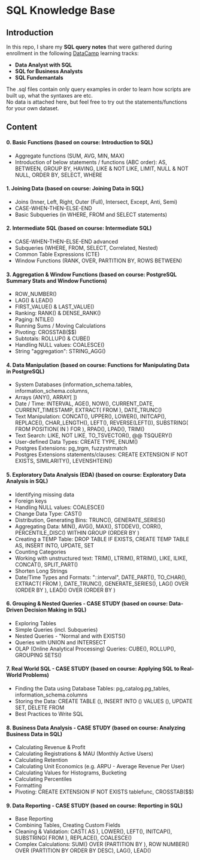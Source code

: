 # SQL Knowledge Base

## Introduction
In this repo, I share my **SQL query notes** that were gathered during enrollment in the following [DataCamp](https://datacamp.com/) learning tracks: 
  - **Data Analyst with SQL**
  - **SQL for Business Analysts**
  - **SQL Fundemantals**

The .sql files contain only query examples in order to learn how scripts are built up, what the syntaxes are etc.  
No data is attached here, but feel free to try out the statements/functions for your own dataset.  

## Content
#### **0. Basic Functions** (based on course: Introduction to SQL)
  -  Aggregate functions (SUM, AVG, MIN, MAX)
  -  Introduction of below statements / functions (ABC order): AS, BETWEEN, GROUP BY, HAVING, LIKE & NOT LIKE, LIMIT, NULL & NOT NULL, ORDER BY, SELECT, WHERE
 
#### **1. Joining Data** (based on course: Joining Data in SQL)
  - Joins (Inner, Left, Right, Outer (Full), Intersect, Except, Anti, Semi)
  - CASE-WHEN-THEN-ELSE-END
  - Basic Subqueries (in WHERE, FROM and SELECT statements)

#### **2. Intermediate SQL** (based on course: Intermediate SQL)
  - CASE-WHEN-THEN-ELSE-END advanced
  - Subqueries (WHERE, FROM, SELECT, Correlated, Nested)
  - Common Table Expressions (CTE)
  - Window Functions (RANK, OVER, PARTITION BY, ROWS BETWEEN)

#### **3. Aggregation & Window Functions** (based on course: PostgreSQL Summary Stats and Window Functions)
  - ROW_NUMBER()
  - LAG() & LEAD()
  - FIRST_VALUE() & LAST_VALUE()
  - Ranking: RANK() & DENSE_RANK()
  - Paging: NTILE()
  - Running Sums / Moving Calculations
  - Pivoting: CROSSTAB($$)
  - Subtotals: ROLLUP() & CUBE()
  - Handling NULL values: COALESCE()
  - String "aggregation": STRING_AGG()

#### **4. Data Manipulation** (based on course: Functions for Manipulating Data in PostgreSQL)
  - System Databases (information_schema.tables, information_schema.columns,
  - Arrays (ANY(), ARRAY[ ]) 
  - Date / Time: INTERVAL, AGE(), NOW(), CURRENT_DATE, CURRENT_TIMESTAMP, EXTRACT( FROM ), DATE_TRUNC()
  - Text Manipulation: CONCAT(), UPPER(), LOWER(), INITCAP(), REPLACE(), CHAR_LENGTH(), LEFT(), REVERSE(LEFT()), SUBSTRING( FROM POSITION( IN ) FOR ), RPAD(), LPAD(), TRIM()
  - Text Search: LIKE, NOT LIKE, TO_TSVECTOR(), @@ TSQUERY()
  - User-defined Data Types: CREATE TYPE, ENUM()
  - Postgres Extensions: pg_trgm, fuzzystrmatch
  - Postgres Extensions statements/clauses: CREATE EXTENSION IF NOT EXISTS, SIMILARITY(), LEVENSHTEIN()

#### **5. Exploratory Data Analysis (EDA)** (based on course: Exploratory Data Analysis in SQL)
  - Identifying missing data
  - Foreign keys
  - Handling NULL values: COALESCE()
  - Change Data Type: CAST()
  - Distribution, Generating Bins: TRUNC(), GENERATE_SERIES()
  - Aggregating Data: MIN(), AVG(), MAX(), STDDEV(), CORR(), PERCENTILE_DISC() WITHIN GROUP (ORDER BY )
  - Creating a TEMP Table: DROP TABLE IF EXISTS, CREATE TEMP TABLE AS, INSERT INTO, UPDATE, SET
  - Counting Categories
  - Working with unstructured text: TRIM(), LTRIM(), RTRIM(), LIKE, ILIKE, CONCAT(), SPLIT_PART()
  - Shorten Long Strings
  - Date/Time Types and Formats: "::interval", DATE_PART(), TO_CHAR(), EXTRACT( FROM ), DATE_TRUNC(), GENERATE_SERIES(), LAG() OVER (ORDER BY ), LEAD() OVER (ORDER BY )

#### **6. Grouping & Nested Queries** - CASE STUDY (based on course: Data-Driven Decision Making in SQL)
  - Exploring Tables
  - Simple Queries (incl. Subqueries)
  - Nested Queries - "Normal and with EXISTS()
  - Queries with UNION and INTERSECT
  - OLAP (Online Analytical Processing) Queries: CUBE(), ROLLUP(), GROUPING SETS()

#### **7. Real World SQL** - CASE STUDY (based on course: Applying SQL to Real-World Problems)
  - Finding the Data using Database Tables: pg_catalog.pg_tables, information_schema.columns
  - Storing the Data: CREATE TABLE (), INSERT INTO () VALUES (), UPDATE SET, DELETE FROM
  - Best Practices to Write SQL

#### **8. Business Data Analysis** - CASE STUDY (based on course: Analyzing Business Data in SQL)
  - Calculating Revenue & Profit
  - Calculating Registrations & MAU (Monthly Active Users)
  - Calculating Retention
  - Calculating Unit Economics (e.g. ARPU - Average Revenue Per User)
  - Calculating Values for Histograms, Bucketing
  - Calculating Percentiles
  - Formatting
  - Pivoting: CREATE EXTENSION IF NOT EXISTS tablefunc, CROSSTAB($$)

#### **9. Data Reporting** - CASE STUDY (based on course: Reporting in SQL)
  - Base Reporting
  - Combining Tables, Creating Custom Fields
  - Cleaning & Validation: CAST( AS ), LOWER(), LEFT(), INITCAP(), SUBSTRING( FROM ), REPLACE(), COALESCE()
  - Complex Calculations: SUM() OVER (PARTITION BY ), ROW NUMBER() OVER (PARTITION BY  ORDER BY  DESC), LAG(), LEAD()
